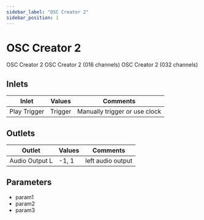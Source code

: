 ```yaml
---
sidebar_label: "OSC Creator 2"
sidebar_position: 1
---
```


# OSC Creator 2

OSC Creator 2
OSC Creator 2 (016 channels)
OSC Creator 2 (032 channels)

## Inlets

| Inlet | Values | Comments |  
| --- | --- | --- |
| Play Trigger | Trigger | Manually trigger or use clock |

## Outlets

| Outlet | Values | Comments |  
| --- | --- | --- |
| Audio Output L | -1, 1 | left audio output |

## Parameters

- param1
- param2
- param3